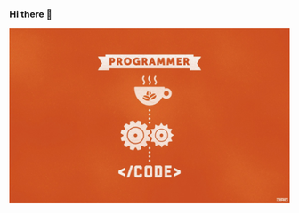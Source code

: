 ### Hi there 👋
![Cover](https://github.com/SebastienBesquentBlandenet/SebastienBesquentBlandenet/blob/master/img/bcg-code.jpg)
<!--
**SebastienBesquentBlandenet/SebastienBesquentBlandenet** is a ✨ _special_ ✨ repository because its `README.md` (this file) appears on your GitHub profile.

Here are some ideas to get you started:

- 🔭 I’m currently working on ...
- 🌱 I’m currently learning ...
- 👯 I’m looking to collaborate on ...
- 🤔 I’m looking for help with ...
- 💬 Ask me about ...
- 📫 How to reach me: ...
- 😄 Pronouns: ...
- ⚡ Fun fact: ...
-->
